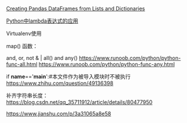[Creating Pandas DataFrames from Lists and Dictionaries](https://pbpython.com/pandas-list-dict.html)  

[Python中lambda表达式的应用](https://blog.csdn.net/u011197534/article/details/53747316)  

Virtualenv使用

map() 函数：

and, or, not 
& | 
all() and any() https://www.runoob.com/python/python-func-all.html https://www.runoob.com/python/python-func-any.html

if  __name__=='__main__':#本文件作为被导入模块时不被执行
https://www.zhihu.com/question/49136398

补齐字符串长度：https://blog.csdn.net/qq_35711912/article/details/80477950

https://www.jianshu.com/p/3a31065a8e58
<!--stackedit_data:
eyJoaXN0b3J5IjpbLTY0NTg2NzkzNywtODQxMzYxNTcwLC0yNz
I4NTMwNiwyNzk0MDM2NzQsMTc5NjE5ODM1NywyNDAwNzQxOTUs
LTE2ODUyNDkzOTgsMjAyODExMjk4MSwtMTYwMzcyNTExNiwtMT
YwMzcyNTExNl19
-->